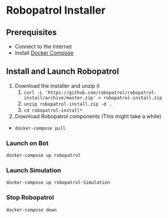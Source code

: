 # Robopatrol Installer

## Prerequisites

- Connect to the Internet
- Install [Docker Compose](https://docs.docker.com/compose/install/)

## Install and Launch Robopatrol

1. Download the installer and unzip it
   1. `curl -L 'https://github.com/robopatrol/robopatrol-install/archive/master.zip' > robopatrol-install.zip`
   2. `unzip robopatrol-install.zip -d .`
   3. `cd robopatrol-install*`
2. Download Robopatrol components (This might take a while)
  - `docker-compose pull`

### Launch on Bot

```shell
docker-compose up robopatrol
```

### Launch Simulation

```shell
docker-compose up robopatrol-Simulation
```

### Stop Robopatrol

```shell
docker-compose down
```
